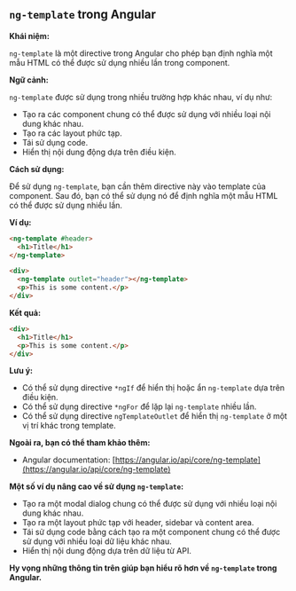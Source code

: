## `ng-template` trong Angular

**Khái niệm:**

`ng-template` là một directive trong Angular cho phép bạn định nghĩa một mẫu HTML có thể được sử dụng nhiều lần trong component.

**Ngữ cảnh:**

`ng-template` được sử dụng trong nhiều trường hợp khác nhau, ví dụ như:

- Tạo ra các component chung có thể được sử dụng với nhiều loại nội dung khác nhau.
- Tạo ra các layout phức tạp.
- Tái sử dụng code.
- Hiển thị nội dung động dựa trên điều kiện.

**Cách sử dụng:**

Để sử dụng `ng-template`, bạn cần thêm directive này vào template của component. Sau đó, bạn có thể sử dụng nó để định nghĩa một mẫu HTML có thể được sử dụng nhiều lần.

**Ví dụ:**

```html
<ng-template #header>
  <h1>Title</h1>
</ng-template>

<div>
  <ng-template outlet="header"></ng-template>
  <p>This is some content.</p>
</div>
```

**Kết quả:**

```html
<div>
  <h1>Title</h1>
  <p>This is some content.</p>
</div>
```

**Lưu ý:**

- Có thể sử dụng directive `*ngIf` để hiển thị hoặc ẩn `ng-template` dựa trên điều kiện.
- Có thể sử dụng directive `*ngFor` để lặp lại `ng-template` nhiều lần.
- Có thể sử dụng directive `ngTemplateOutlet` để hiển thị `ng-template` ở một vị trí khác trong template.

**Ngoài ra, bạn có thể tham khảo thêm:**

- Angular documentation: [https://angular.io/api/core/ng-template](https://angular.io/api/core/ng-template)

**Một số ví dụ nâng cao về sử dụng `ng-template`:**

- Tạo ra một modal dialog chung có thể được sử dụng với nhiều loại nội dung khác nhau.
- Tạo ra một layout phức tạp với header, sidebar và content area.
- Tái sử dụng code bằng cách tạo ra một component chung có thể được sử dụng với nhiều loại dữ liệu khác nhau.
- Hiển thị nội dung động dựa trên dữ liệu từ API.

**Hy vọng những thông tin trên giúp bạn hiểu rõ hơn về `ng-template` trong Angular.**

